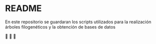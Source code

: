 README
================

En este repositorio se guardaran los scripts utilizados para la
realización árboles filogenéticos y la obtención de bases de datos

:palm_tree: :evergreen_tree: :deciduous_tree:
